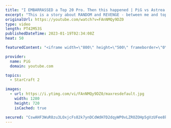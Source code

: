 ```yaml
---
title: "I EMBARRASSED a Top 20 Pro. Then this happened | PiG vs Astrea - StarCraft 2"
excerpt: "This is a story about RANDOM and REVENGE - between me and top 20 player in the world, Astrea, also known as Chadstrea -- 🐷 Second Channel for Learning StarCraft 2: https://www.youtube.com/c/PiGRandom 🐷 Third Channel for Daily Pro Casts: https://www.youtube.com/c/PiGCasts -- 🐷 Watch live at https://www.twitch.tv/x5_pig"
originalUrl: https://youtube.com/watch?v=FAnNMQy9DZ0
type: video
length: PT42M53S
publishedDateTime: 2023-01-19T02:34:08Z
heat: 50

featuredContent: "<iframe width=\"800\" height=\"500\" frameborder=\"0\" src=\"https://www.youtube.com/embed/FAnNMQy9DZ0\" allow=\"accelerometer; autoplay; encrypted-media; gyroscope; picture-in-picture\" allowfullscreen></iframe>"

provider:
  name: PiG
  domain: youtube.com

topics:
  - StarCraft 2

images:
  - url: https://i.ytimg.com/vi/FAnNMQy9DZ0/maxresdefault.jpg
    width: 1280
    height: 720
    isCached: true

secured: "CswAHF3WuR8zu3LOxjcFs82k7ynDCdWdH7D2dqyWP0vLZROZOHp5gVzUFee8khMIAoQQXkAHBk96K8anTcR0idqf4JcVF19OaQhrM62IWB5+yUDMELWnuNea0HV/9iSF2psVmF6TXbYKNPPyGBGysYMCjmJ1BKZBijbUlHL09wyivcBbvB1svvNt/V1s6AgJ+79CWY5PXHmxX7CLqKzIVP6GDyown78fxhu5cMi65wdeEN1Xrsx9nBaqV7R9VGm+dMj8SSwIbpMZhtKSzvPh65Vc+69JcaMuiwUrZIMVPtzhSXHIeBnMesjJVA1hvGdsNszWB9VtXqsTgsAIzzA06AMjKSye7ZhvOM4YE/3W2dVZ5ISV8wQIOvCZpwuzsfiR2vQJt9AoBWqddbPWTJ78T7egJVvAOXZT1hQ7qjk1OI4=;kqLVlMrotEUOkMMWVRYd5Q=="
---
```


